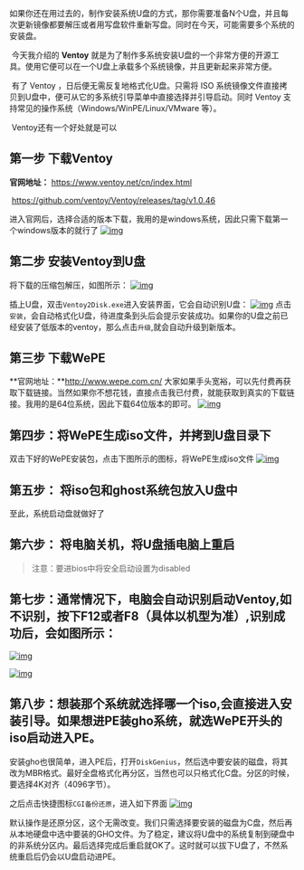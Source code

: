 ​        如果你还在用过去的，制作安装系统U盘的方式，那你需要准备N个U盘，并且每次更新镜像都要解压或者用写盘软件重新写盘。同时在今天，可能需要多个系统的安装盘。

​		今天我介绍的 **Ventoy** 就是为了制作多系统安装U盘的一个非常方便的开源工具。使用它便可以在一个U盘上承载多个系统镜像，并且更新起来非常方便。

​		有了 Ventoy ，日后便无需反复地格式化U盘。只需将 ISO 系统镜像文件直接拷贝到U盘中，便可从它的多系统引导菜单中直接选择并引导启动。同时 Ventoy 支持常见的操作系统（Windows/WinPE/Linux/VMware 等）。

​		Ventoy还有一个好处就是可以





## 第一步 下载Ventoy

**官网地址：** https://www.ventoy.net/cn/index.html

​                	https://github.com/ventoy/Ventoy/releases/tag/v1.0.46

进入官网后，选择合适的版本下载，我用的是windows系统，因此只需下载第一个windows版本的就行了
[![img](https://s1.ax1x.com/2020/10/18/0OqwZ9.png)](https://s1.ax1x.com/2020/10/18/0OqwZ9.png)





## 第二步 安装Ventoy到U盘

将下载的压缩包解压，如图所示：
[![img](https://s1.ax1x.com/2020/10/18/0OLnW6.png)](https://s1.ax1x.com/2020/10/18/0OLnW6.png)




插上U盘，双击`Ventoy2Disk.exe`进入安装界面，它会自动识别U盘：
[![img](https://s1.ax1x.com/2020/09/30/0K9XsP.png)](https://s1.ax1x.com/2020/09/30/0K9XsP.png)
点击`安装`，会自动格式化U盘，待进度条到头后会提示安装成功。如果你的U盘之前已经安装了低版本的ventoy，那么点击`升级`,就会自动升级到新版本。



## 第三步 下载WePE

**官网地址：**http://www.wepe.com.cn/
大家如果手头宽裕，可以先付费再获取下载链接。当然如果你不想花钱，直接点击我已付费，就能获取到真实的下载链接。我用的是64位系统，因此下载64位版本的即可。
[![img](https://s1.ax1x.com/2020/10/18/0XSeBT.png)](https://s1.ax1x.com/2020/10/18/0XSeBT.png)





## 第四步：将WePE生成iso文件，并拷到U盘目录下

双击下好的WePE安装包，点击下图所示的图标，将WePE生成iso文件
[![img](https://s1.ax1x.com/2020/09/30/0KCdWd.png)](https://s1.ax1x.com/2020/09/30/0KCdWd.png)





## 第五步： 将iso包和ghost系统包放入U盘中

至此，系统启动盘就做好了

## 第六步： 将电脑关机，将U盘插电脑上重启

> 注意：要进bios中将安全启动设置为disabled

## 第七步：通常情况下，电脑会自动识别启动Ventoy,如不识别，按下F12或者F8（具体以机型为准）,识别成功后，会如图所示：

[![img](https://s1.ax1x.com/2020/10/16/0HeFdf.png)](https://s1.ax1x.com/2020/10/16/0HeFdf.png)




[![img](https://s1.ax1x.com/2020/10/16/0HeQe0.png)](https://s1.ax1x.com/2020/10/16/0HeQe0.png)



## 第八步：想装那个系统就选择哪一个iso,会直接进入安装引导。如果想进PE装gho系统，就选WePE开头的iso启动进入PE。

安装gho也很简单，进入PE后，打开`DiskGenius`，然后选中要安装的磁盘，将其改为MBR格式。最好全盘格式化再分区，当然也可以只格式化C盘。分区的时候，要选择4K对齐（4096字节）。

之后点击快捷图标`CGI备份还原`，进入如下界面
[![img](https://s1.ax1x.com/2020/10/18/0Obl9K.png)](https://s1.ax1x.com/2020/10/18/0Obl9K.png)




默认操作是还原分区，这个无需改变。我们只需选择要安装的磁盘为C盘，然后再从本地硬盘中选中要装的GHO文件。为了稳定，建议将U盘中的系统复制到硬盘中的非系统分区内。最后选择完成后重启就OK了。这时就可以拔下U盘了，不然系统重启后仍会以U盘启动进PE。